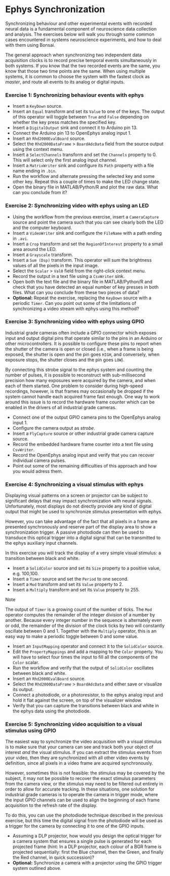 ---
---

# Ephys Synchronization

Synchronizing behaviour and other experimental events with recorded neural data is a fundamental component of neuroscience data collection and analysis. The exercises below will walk you through some common cases encountered in systems neuroscience experiments, and how to deal with them using Bonsai.

The general approach when synchronizing two independent data acquisition clocks is to record precise temporal events simultaneously in both systems. If you know that the two recorded events are the same, you know that those two time points are the same. When using multiple systems, it is common to choose the system with the fastest clock as _master_, and route all events to its analog or digital inputs.

### **Exercise 1:** Synchronizing behaviour events with ephys

- Insert a `KeyDown` source.
- Insert an `Equal` transform and set its `Value` to one of the keys. The output of this operator will toggle between `True` and `False` depending on whether the key press matches the specified key.
- Insert a `DigitalOutput` sink and connect it to Arduino pin 13.
- Connect the Arduino pin 13 to OpenEphys analog input 1.
- Insert an `Rhd2000EvalBoard` source.
- Select the `Rhd2000DataFrame` > `BoardAdcData` field from the source output using the context menu.
- Insert a `SelectChannels` transform and set the `Channels` property to 0. This will select only the first analog input channel.
- Insert a `MatrixWriter` sink and configure its `Path` property with a file name ending in `.bin`.
- Run the workflow and alternate pressing the selected key and some other key. Repeat this a couple of times to make the LED change state.
- Open the binary file in MATLAB/Python/R and plot the raw data. What can you conclude from it?

### **Exercise 2:** Synchronizing video with ephys using an LED

- Using the workflow from the previous exercise, insert a `CameraCapture` source and point the camera such that you can see clearly both the LED and the computer keyboard.
- Insert a `VideoWriter` sink and configure the `FileName` with a path ending in `.avi`.
- Insert a `Crop` transform and set the `RegionOfInterest` property to a small area around the LED.
- Insert a `Grayscale` transform.
- Insert a `Sum (Dsp)` transform. This operator will sum the brightness values of all the pixels in the input image.
- Select the `Scalar` > `Val0` field from the right-click context menu.
- Record the output in a text file using a `CsvWriter` sink.
- Open both the text file and the binary file in MATLAB/Python/R and check that you have detected an equal number of key presses in both files. What can you conclude from these two pieces of data?
- **Optional:** Repeat the exercise, replacing the `KeyDown` source with a periodic `Timer`. Can you point out some of the limitations of synchronizing a video stream with ephys using this method?

### **Exercise 3:** Synchronizing video with ephys using GPIO

Industrial grade cameras often include a GPIO connector which exposes input and output digital pins that operate similar to the pins in an Arduino or other microcontrollers. It is possible to configure these pins to report when the shutter of the camera is open or closed (i.e., when a frame is being exposed, the shutter is open and the pin goes `HIGH`, and conversely, when exposure stops, the shutter closes and the pin goes `LOW`).

By connecting this strobe signal to the ephys system and counting the number of pulses, it is possible to reconstruct with sub-millisecond precision how many exposures were acquired by the camera, and when each of them started. One problem to consider during high-speed recordings, however, is that frames may occasionally be dropped if the system cannot handle each acquired frame fast enough. One way to work around this issue is to record the hardware frame counter which can be enabled in the drivers of all industrial grade cameras.

- Connect one of the output GPIO camera pins to the OpenEphys analog input 1.
- Configure the camera output as _strobe_.
- Insert a `FlyCapture` source or other industrial grade camera capture source.
- Record the embedded hardware frame counter into a text file using `CsvWriter`.
- Record the OpenEphys analog input and verify that you can recover individual camera pulses.
- Point out some of the remaining difficulties of this approach and how you would adress them.

### **Exercise 4:** Synchronizing a visual stimulus with ephys

Displaying visual patterns on a screen or projector can be subject to significant delays that may impact synchronization with neural signals. Unfortunately, most displays do not directly provide any kind of digital output that might be used to synchronize stimulus presentation with ephys.

However, you can take advantage of the fact that all pixels in a frame are presented synchronously and reserve part of the display area to show a synchronization trigger. A passive photodiode can then be used to transduce this optical trigger into a digital signal that can be transmitted to the ephys auxiliary input channels.

In this exercise you will track the display of a very simple visual stimulus: a transition between black and white.

- Insert a `SolidColor` source and set its `Size` property to a positive value, e.g. 100,100.
- Insert a `Timer` source and set the `Period` to one second.
- Insert a `Mod` transform and set its `Value` property to 2.
- Insert a `Multiply` transform and set its `Value` property to 255.

> [!Note]
> The output of `Timer` is a growing count of the number of ticks. The `Mod` operator computes the remainder of the integer division of a number by another. Because every integer number in the sequence is alternately even or odd, the remainder of the division of the clock ticks by two will constantly oscillate between 0 and 1. Together with the `Multiply` operator, this is an easy way to make a periodic toggle between 0 and some value.

- Insert an `InputMapping` operator and connect it to the `SolidColor` source.
- Edit the `PropertyMappings` and add a mapping to the `Color` property. You will have to select four times the input to fill all the components of the `Color` scalar.
- Run the workflow and verify that the output of `SolidColor` oscillates between black and white.
- Insert an `Rhd2000EvalBoard` source.
- Select the `Rhd2000DataFrame` > `BoardAdcData` and either save or visualize its output.
- Connect a photodiode, or a photoresistor, to the ephys analog input and hold it flat against the screen, on top of the visualizer window.
- Verify that you can capture the transitions between black and white in the ephys data using the photodiode.

### **Exercise 5:** Synchronizing video acquisition to a visual stimulus using GPIO

The easiest way to synchronize the video acquisition with a visual stimulus is to make sure that your camera can see and track both your object of interest _and_ the visual stimulus. If you can extract the stimulus events from your video, then they are synchronized with all other video events by definition, since all pixels in a video frame are acquired synchronously.

However, sometimes this is not feasible: the stimulus may be covered by the subject, it may not be possible to recover the exact stimulus parameters from the camera view, or the stimulus may need to be filtered out entirely in order to allow for accurate tracking. In these situations, one solution for industrial grade cameras is to operate the camera in trigger mode, where the input GPIO channels can be used to align the beginning of each frame acquisition to the refresh rate of the display.

To do this, you can use the photodiode technique described in the previous exercise, but this time the digital signal from the photodiode will be used as a trigger for the camera by connecting it to one of the GPIO inputs.

- Assuming a DLP projector, how would you design the optical trigger for a camera system that ensures a single pulse is generated for each projected frame (hint: In a DLP projector, each colour of a BGR frame is projected sequentially: first the Blue channel, then the Green, and finally the Red channel, in quick succession)?
- **Optional:** Synchronize a camera with a projector using the GPIO trigger system outlined above.
